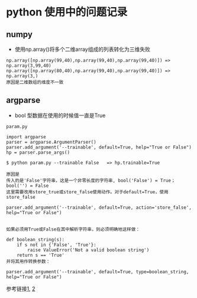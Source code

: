 # python 使用中的问题记录

## numpy

- 使用np.array()将多个二维array组成的列表转化为三维失败

```
np.array([np.array(99,40),np.array(99,40),np.array(99,40)]) => np.array(3,99,40)
np.array([np.array(80,40),np.array(99,40),np.array(99,40)]) => np.array(3,)
原因是二维数组的维度不一致
```

## argparse

- bool 型数据在使用的时候值一直是True

```
param.py

import argparse
parser = argparse.ArgumentParser()
parser.add_argument('--trainable', default=True, help="True or False")
hp = parser.parse_args()

$ python param.py --trainable False   => hp.trainable=True

原因是
传入的是'False'字符串，这是一个非零长度的字符串, bool('False') = True； bool('') = False
这里需要改用store_true或store_false使用动作。对于default=True，使用store_false

parser.add_argument('--trainable', default=True, action='store_false', help="True or False")


如果必须用True或False在其中解析字符串，则必须明确地这样做：

def boolean_string(s):
    if s not in {'False', 'True'}:
        raise ValueError('Not a valid boolean string')
    return s == 'True'
并将其用作转换参数：

parser.add_argument('--trainable', default=True, type=boolean_string, help="True or False")
```
参考链接[1](https://cloud.tencent.com/developer/ask/188470), [2](https://docs.python.org/3/library/argparse.html#action)
